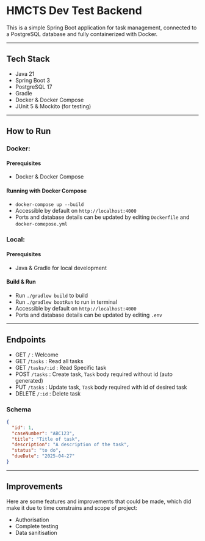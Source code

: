 # HMCTS Dev Test Backend

This is a simple Spring Boot application for task management, connected to a PostgreSQL database and fully containerized with Docker.

---

## Tech Stack

- Java 21
- Spring Boot 3
- PostgreSQL 17
- Gradle
- Docker & Docker Compose
- JUnit 5 & Mockito (for testing)

---

## How to Run

### Docker:

#### Prerequisites

- Docker & Docker Compose

#### Running with Docker Compose

- `docker-compose up --build`
- Accessible by default on `http://localhost:4000`
- Ports and database details can be updated by editing `Dockerfile` and `docker-comepose.yml`


### Local:

#### Prerequisites

- Java & Gradle for local development

#### Build & Run

- Run `./gradlew build` to build
- Run `./gradlew bootRun` to run in terminal
- Accessible by default on `http://localhost:4000`
- Ports and database details can be updated by editing `.env`

---

## Endpoints

- GET `/` : Welcome
- GET `/tasks` : Read all tasks
- GET `/tasks/:id` : Read Specific task
- POST `/tasks` : Create task, `Task` body required without id (auto generated)
- PUT `/tasks` : Update task, `Task` body required with id of desired task
- DELETE `/:id` : Delete task

### Schema

```json
{
  "id": 1,
  "caseNumber": "ABC123",
  "title": "Title of task",
  "description": "A description of the task",
  "status": "to do",
  "dueDate": "2025-04-27"
}
````

---

## Improvements

Here are some features and improvements that could be made, which did make it due to time constrains and scope of project:

- Authorisation
- Complete testing
- Data sanitisation


